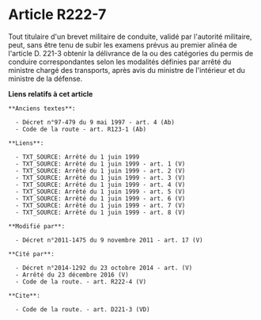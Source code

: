 # Article R222-7

Tout titulaire d'un brevet militaire de conduite, validé par l'autorité militaire, peut, sans être tenu de subir les examens
prévus au premier alinéa de l'article D. 221-3 obtenir la délivrance de la ou des catégories du permis de conduire
correspondantes selon les modalités définies par arrêté du ministre chargé des transports, après avis du ministre de
l'intérieur et du ministre de la défense.

**Liens relatifs à cet article**

	**Anciens textes**:

	  - Décret n°97-479 du 9 mai 1997 - art. 4 (Ab)
	  - Code de la route - art. R123-1 (Ab)

	**Liens**:

	  - TXT_SOURCE: Arrêté du 1 juin 1999
	  - TXT_SOURCE: Arrêté du 1 juin 1999 - art. 1 (V)
	  - TXT_SOURCE: Arrêté du 1 juin 1999 - art. 2 (V)
	  - TXT_SOURCE: Arrêté du 1 juin 1999 - art. 3 (V)
	  - TXT_SOURCE: Arrêté du 1 juin 1999 - art. 4 (V)
	  - TXT_SOURCE: Arrêté du 1 juin 1999 - art. 5 (V)
	  - TXT_SOURCE: Arrêté du 1 juin 1999 - art. 6 (V)
	  - TXT_SOURCE: Arrêté du 1 juin 1999 - art. 7 (V)
	  - TXT_SOURCE: Arrêté du 1 juin 1999 - art. 8 (V)

	**Modifié par**:

	  - Décret n°2011-1475 du 9 novembre 2011 - art. 17 (V)

	**Cité par**:

	  - Décret n°2014-1292 du 23 octobre 2014 - art. (V)
	  - Arrêté du 23 décembre 2016 (V)
	  - Code de la route. - art. R222-4 (V)

	**Cite**:

	  - Code de la route. - art. D221-3 (VD)

